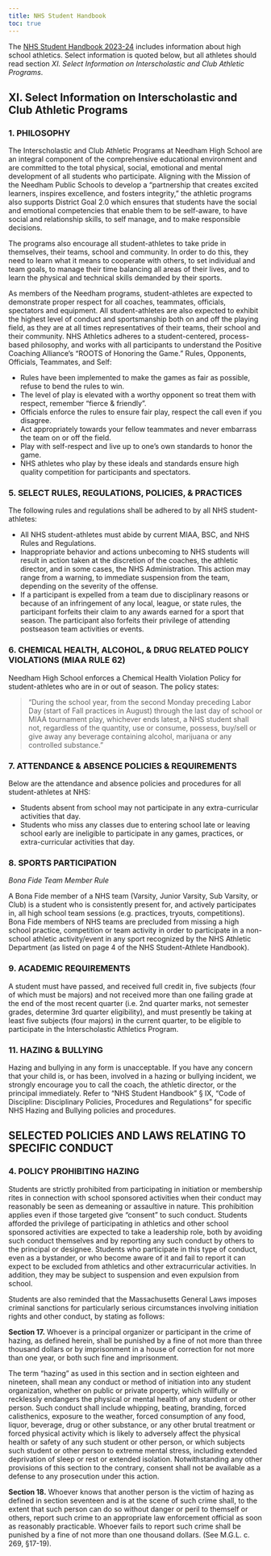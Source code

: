 ```yaml
---
title: NHS Student Handbook
toc: true
---
```


The [NHS Student Handbook 2023-24](https://docs.google.com/document/d/1tUuUsATfyptbm2ODc0HXYVAq43oJnt4ltwC4X0FcgcU/edit) includes information about high school athletics.
Select information is quoted below, but all athletes should read section _XI. Select Information on Interscholastic and Club Athletic Programs_.

## XI. Select Information on Interscholastic and Club Athletic Programs

### 1. PHILOSOPHY

The Interscholastic and Club Athletic Programs at Needham High School are an integral component of the comprehensive educational environment and are committed to the total physical, social, emotional and mental development of all students who participate.
Aligning with the Mission of the Needham Public Schools to develop a “partnership that creates excited learners, inspires excellence, and fosters integrity,” the athletic programs also supports District Goal 2.0 which ensures that students have the social and emotional competencies that enable them to be self-aware, to have social and relationship skills, to self manage, and to make responsible decisions.

The programs also encourage all student-athletes to take pride in themselves, their teams, school and community.
In order to do this, they need to learn what it means to cooperate with others, to set individual and team goals, to manage their time balancing all areas of their lives, and to learn the physical and technical skills demanded by their sports.

As members of the Needham programs, student-athletes are expected to demonstrate proper respect for all coaches, teammates, officials, spectators and equipment.
All student-athletes are also expected to exhibit the highest level of conduct and sportsmanship both on and off the playing field, as they are at all times representatives of their teams, their school and their community.
NHS Athletics adheres to a student-centered, process-based philosophy, and works with all participants to understand the Positive Coaching Alliance’s “ROOTS of Honoring the Game.” Rules, Opponents, Officials, Teammates, and Self:

- Rules have been implemented to make the games as fair as possible, refuse to bend the rules to win.
- The level of play is elevated with a worthy opponent so treat them with respect, remember “fierce & friendly”.
- Officials enforce the rules to ensure fair play, respect the call even if you disagree.
- Act appropriately towards your fellow teammates and never embarrass the team on or off the field.
- Play with self-respect and live up to one’s own standards to honor the game.
- NHS athletes who play by these ideals and standards ensure high quality competition for participants and spectators.

### 5. SELECT RULES, REGULATIONS, POLICIES, & PRACTICES

The following rules and regulations shall be adhered to by all NHS student-athletes:
- All NHS student-athletes must abide by current MIAA, BSC, and NHS Rules and Regulations.
- Inappropriate behavior and actions unbecoming to NHS students will result in action taken at the discretion of the coaches, the athletic director, and in some cases, the NHS Administration.
  This action may range from a warning, to immediate suspension from the team, depending on the severity of the offense.
- If a participant is expelled from a team due to disciplinary reasons or because of an infringement of any local, league, or state rules, the participant forfeits their claim to any awards earned for a sport that season.
  The participant also forfeits their privilege of attending postseason team activities or events.

### 6. CHEMICAL HEALTH, ALCOHOL, & DRUG RELATED POLICY VIOLATIONS (MIAA RULE 62)

Needham High School enforces a Chemical Health Violation Policy for student-athletes who are in or out of season.
The policy states:

> “During the school year, from the second Monday preceding Labor Day (start of Fall practices in August) through the last day of school or MIAA tournament play, whichever ends latest, a NHS student shall not, regardless of the quantity, use or consume, possess, buy/sell or give away any beverage containing alcohol, marijuana or any controlled substance.”

### 7. ATTENDANCE & ABSENCE POLICIES & REQUIREMENTS

Below are the attendance and absence policies and procedures for all student-athletes at NHS:

- Students absent from school may not participate in any extra-curricular activities that day.
- Students who miss any classes due to entering school late or leaving school early are ineligible to participate in any games, practices, or extra-curricular activities that day.

### 8. SPORTS PARTICIPATION

_Bona Fide Team Member Rule_

A Bona Fide member of a NHS team (Varsity, Junior Varsity, Sub Varsity, or Club) is a student who is consistently present for, and actively participates in, all high school team sessions (e.g. practices, tryouts, competitions).
Bona Fide members of NHS teams are precluded from missing a high school practice, competition or team activity in order to participate in a non-school athletic activity/event in any sport recognized by the NHS Athletic Department (as listed on page 4 of the NHS Student-Athlete Handbook).

### 9. ACADEMIC REQUIREMENTS

A student must have passed, and received full credit in, five subjects (four of which must be majors) and not received more than one failing grade at the end of the most recent quarter (i.e. 2nd quarter marks, not semester grades, determine 3rd quarter eligibility), and must presently be taking at least five subjects (four majors) in the current quarter, to be eligible to participate in the Interscholastic Athletics Program.

### 11. HAZING & BULLYING

Hazing and bullying in any form is unacceptable.
If you have any concern that your child is, or has been, involved in a hazing or bullying incident, we strongly encourage you to call the coach, the athletic director, or the principal immediately.
Refer to “NHS Student Handbook” § IX, “Code of Discipline: Disciplinary Policies, Procedures and Regulations” for specific NHS Hazing and Bullying policies and procedures.

## SELECTED POLICIES AND LAWS RELATING TO SPECIFIC CONDUCT

### 4. POLICY PROHIBITING HAZING

Students are strictly prohibited from participating in initiation or membership rites in connection with school sponsored activities when their conduct may reasonably be seen as demeaning or assaultive in nature.
This prohibition applies even if those targeted give “consent” to such conduct.
Students afforded the privilege of participating in athletics and other school sponsored activities are expected to take a leadership role, both by avoiding such conduct themselves and by reporting any such conduct by others to the principal or designee.
Students who participate in this type of conduct, even as a bystander, or who become aware of it and fail to report it can expect to be excluded from athletics and other extracurricular activities.
In addition, they may be subject to suspension and even expulsion from school.

Students are also reminded that the Massachusetts General Laws imposes criminal sanctions for particularly serious circumstances involving initiation rights and other conduct, by stating as follows:

__Section 17.__ Whoever is a principal organizer or participant in the crime of hazing, as defined herein, shall be punished by a fine of not more than three thousand dollars or by imprisonment in a house of correction for not more than one year, or both such fine and imprisonment.

The term “hazing” as used in this section and in section eighteen and nineteen, shall mean any conduct or method of initiation into any student organization, whether on public or private property, which willfully or recklessly endangers the physical or mental health of any student or other person.
Such conduct shall include whipping, beating, branding, forced calisthenics, exposure to the weather, forced consumption of any food, liquor, beverage, drug or other substance, or any other brutal treatment or forced physical activity which is likely to adversely affect the physical health or safety of any such student or other person, or which subjects such student or other person to extreme mental stress, including extended deprivation of sleep or rest or extended isolation.
Notwithstanding any other provisions of this section to the contrary, consent shall not be available as a defense to any prosecution under this action.

__Section 18.__ Whoever knows that another person is the victim of hazing as defined in section seventeen and is at the scene of such crime shall, to the extent that such person can do so without danger or peril to themself or others, report such crime to an appropriate law enforcement official as soon as reasonably practicable.
Whoever fails to report such crime shall be punished by a fine of not more than one thousand dollars. (See M.G.L. c. 269, §17-19).
